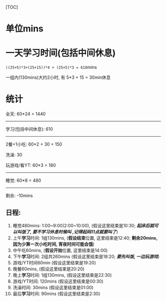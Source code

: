 [TOC]

# 单位mins

# 一天学习时间(包括中间休息)

`((25+5)*3+(25+15))*4 + (25+5)*3 = 610`mins

一组内(130mins)大约2小时, 有 5*3 + 15 = 30min休息 

# 统计

全天: 60*24 = 1440

---

学习(包括中间休息): 610

---

2餐+1小吃: 60*2 + 30 = 150

洗澡: 30

玩游戏/看YT: 60*3 = 180

---

睡觉: 60*8 = 480

---

剩余: -10mins





## 日程:

1. 睡觉480mins: 1:00~9:00(2:00~10:00), (假设这里结束是10:30; ***起床后就可以叫饭了, 要不学习休息时候叫 ,记得起码11点就要叫了***)
2. 上午**学习**时间: 1组130mins, (**假设结束**位置, 这里结束是12:40; **剩余20mins, 因为少算一次小吃时间, 宵夜时间可能会饿**)
3. 中午吃60mins,  (**假设开始**位置, 这里结束是14:00)
4. 下午**学习**时间: 2组共260mins (假设这里结束是18:20; ***要先叫饭, 一边玩游戏***)
5. 游戏/YT时间60min (假设这里结束是19:20)
6. 晚餐60mins,  (假设这里结束是20:20)
7. 晚上**学习**时间: 1组130mins, (假设这里结束是22:30)
8. 游戏/YT时间: 120mins (假设这里结束是00:30)
9. 洗澡时间: 30mins (假设这里结束是01:00)
10. 最后**学习**时间: 90mins (假设这里结束是2:30)
